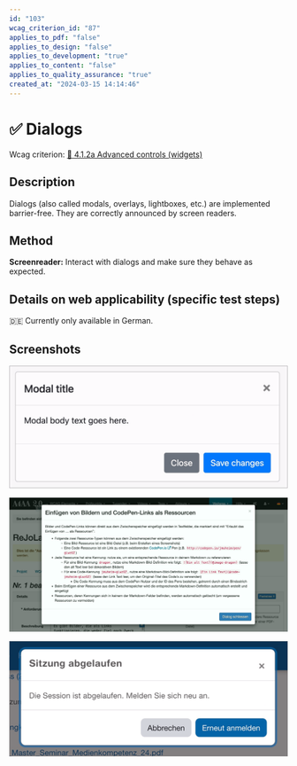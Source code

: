 ```yaml
---
id: "103"
wcag_criterion_id: "87"
applies_to_pdf: "false"
applies_to_design: "false"
applies_to_development: "true"
applies_to_content: "false"
applies_to_quality_assurance: "true"
created_at: "2024-03-15 14:14:46"
---
```


# ✅ Dialogs

Wcag criterion: [📜 4.1.2a Advanced controls (widgets)](..)

## Description

Dialogs (also called modals, overlays, lightboxes, etc.) are implemented barrier-free. They are correctly announced by screen readers.

## Method

**Screenreader:** Interact with dialogs and make sure they behave as expected.

## Details on web applicability (specific test steps)

🇩🇪 Currently only available in German.

## Screenshots

![Bootstrap Dialog](images/bootstrap-dialog.png)

![Dialog in A4AA](images/dialog-in-a4aa.png)

![Hinweis als Dialog, dass Sitzung abgelaufen ist](images/hinweis-als-dialog-dass-sitzung-abgelaufen-ist.png)